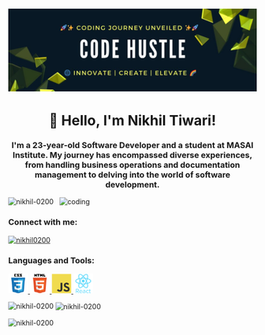 ![logo](https://github.com/Nikhil-0200/Nikhil-0200/blob/main/1080x360.jpg)
<h1 align="center">👋 Hello, I'm Nikhil Tiwari!</h1>
<h3 align="center">I'm a 23-year-old Software Developer and a student at MASAI Institute. My journey has encompassed diverse experiences, from handling business operations and documentation management to delving into the world of software development.</h3>

<img align="right" alt="coding" width="400" src="https://user-images.githubusercontent.com/55389276/140866485-8fb1c876-9a8f-4d6a-98dc-08c4981eaf70.gif">

<p align="left"> <img src="https://komarev.com/ghpvc/?username=nikhil-0200&label=Profile%20views&color=0e75b6&style=flat" alt="nikhil-0200" /> </p>

<h3 align="left">Connect with me:</h3>
<p align="left">
<a href="https://linkedin.com/in/nikhil0200" target="blank"><img align="center" src="https://raw.githubusercontent.com/rahuldkjain/github-profile-readme-generator/master/src/images/icons/Social/linked-in-alt.svg" alt="nikhil0200" height="30" width="40" /></a>
</p>

<h3 align="left">Languages and Tools:</h3>
<p align="left"> <a href="https://www.w3schools.com/css/" target="_blank" rel="noreferrer"> <img src="https://raw.githubusercontent.com/devicons/devicon/master/icons/css3/css3-original-wordmark.svg" alt="css3" width="40" height="40"/> </a> <a href="https://www.w3.org/html/" target="_blank" rel="noreferrer"> <img src="https://raw.githubusercontent.com/devicons/devicon/master/icons/html5/html5-original-wordmark.svg" alt="html5" width="40" height="40"/> </a> <a href="https://developer.mozilla.org/en-US/docs/Web/JavaScript" target="_blank" rel="noreferrer"> <img src="https://raw.githubusercontent.com/devicons/devicon/master/icons/javascript/javascript-original.svg" alt="javascript" width="40" height="40"/> </a> <a href="https://reactjs.org/" target="_blank" rel="noreferrer"> <img src="https://raw.githubusercontent.com/devicons/devicon/master/icons/react/react-original-wordmark.svg" alt="react" width="40" height="40"/> </a> </p>

<p><img align="left" src="https://github-readme-stats.vercel.app/api/top-langs?username=nikhil-0200&show_icons=true&locale=en&layout=compact" alt="nikhil-0200" /></p>

<p>&nbsp;<img align="center" src="https://github-readme-stats.vercel.app/api?username=nikhil-0200&show_icons=true&locale=en" alt="nikhil-0200" /></p>

<p><img align="center" src="https://github-readme-streak-stats.herokuapp.com/?user=nikhil-0200&" alt="nikhil-0200" /></p>
